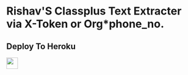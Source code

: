 # Rishav'S Classplus Text Extracter via X-Token or Org*phone_no.

## Deploy To Heroku

<a href="https://heroku.com/deploy?template=https://github.com/rishavdevkr/cptxtextractor">
     <img height="30px" src="https://img.shields.io/badge/Deploy%20To%20Heroku-blueviolet?style=for-the-badge&logo=heroku">
  </a>
